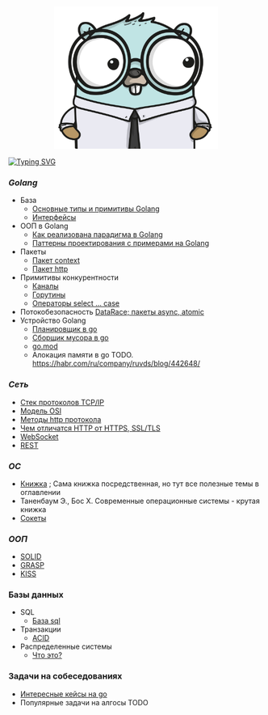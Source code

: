 <div align="center">
    <img width="325" height="281" src="https://github.com/babtiss/cheat-sheet/blob/master/go.jpeg">
</div>

[![Typing SVG](https://readme-typing-svg.herokuapp.com?color=%2336BCF7&lines=Cheat-sheet+для+разработчика)](https://git.io/typing-svg)

### *Golang*
* База
    * [Основные типы и примитивы Golang](https://github.com/babtiss/cheat-sheet/tree/master/golang/base)
    * [Интерфейсы](https://github.com/babtiss/cheat-sheet/tree/master/golang/interface)
* ООП в Golang
    * [Как реализована парадигма в Golang](https://github.com/babtiss/cheat-sheet/tree/master/golang/oop)
    * [Паттерны проектирования с примерами на Golang](https://github.com/babtiss/cheat-sheet/tree/master/golang/oop)
* Пакеты
    * [Пакет context](https://github.com/babtiss/cheat-sheet/tree/master/golang/context)
    * [Пакет http](https://github.com/babtiss/cheat-sheet/tree/master/golang/http)
* Примитивы конкурентности
    * [Каналы](https://github.com/babtiss/cheat-sheet/tree/master/golang/multithreading/chanel)
    * [Горутины](https://github.com/babtiss/cheat-sheet/tree/master/golang/multithreading/goroutine)
    * [Операторы select ... case](https://github.com/babtiss/cheat-sheet/tree/master/golang/multithreading/operators)
* Потокобезопасность
    [DataRace; пакеты async, atomic](https://github.com/babtiss/cheat-sheet/tree/master/golang/multithreading/thread%20safety)
* Устройство Golang
    * [Планировщик в go](https://github.com/babtiss/cheat-sheet/tree/master/golang/scheduler)
    * [Сборщик мусора в go](https://github.com/babtiss/cheat-sheet/tree/master/golang/garbage)
    * [go.mod](https://github.com/babtiss/cheat-sheet/tree/master/golang/go.mod)
    * Алокация памяти в go TODO.  https://habr.com/ru/company/ruvds/blog/442648/

### *Сеть*
* [Стек протоколов TCP/IP](https://github.com/babtiss/cheat-sheet/tree/master/base/TCP_IP)
* [Модель OSI](https://github.com/babtiss/cheat-sheet/tree/master/base/TCP_IP/OSI)
* [Методы http протокола](https://github.com/babtiss/cheat-sheet/tree/master/base/http_request)
* [Чем отличатся HTTP от HTTPS, SSL/TLS](https://github.com/babtiss/cheat-sheet/tree/master/base/httpVShttps)
* [WebSocket](https://github.com/babtiss/cheat-sheet/tree/master/base/webSocket)
* [REST](https://github.com/babtiss/cheat-sheet/tree/master/OOP/rest)

### *ОС*
* [Книжка](https://studme.org/329845/informatika/operatsionnye_sistemy) ; Сама книжка посредственная, но тут все полезные темы в оглавлении
* Таненбаум Э., Бос Х. Современные операционные системы - крутая книжка
* [Сокеты](https://github.com/babtiss/cheat-sheet/tree/master/os/sockets)

### *ООП*
* [SOLID](https://github.com/babtiss/cheat-sheet/tree/master/OOP/solid)
* [GRASP](https://github.com/babtiss/cheat-sheet/tree/master/OOP/grasp)
* [KISS](https://github.com/babtiss/cheat-sheet/tree/master/OOP/kiss)

### Базы данных
* SQL
    * [База sql](https://github.com/babtiss/cheat-sheet/tree/master/data_base/sql/base)
* Транзакции
    * [ACID](https://github.com/babtiss/cheat-sheet/tree/master/data_base/acid)
* Распределенные системы
    * [Что это?](https://github.com/babtiss/cheat-sheet/tree/master/data_base/distributed_system/base)

### Задачи на собеседованиях
* [Интересные кейсы на go](https://github.com/babtiss/cheat-sheet/tree/master/tasks/go_keys)
* Популярные задачи на алгосы TODO
